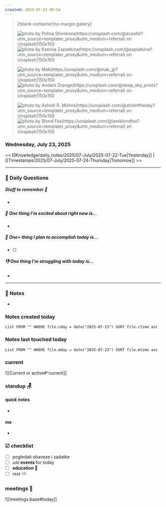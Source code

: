 ```yaml
---
created: 2025-07-23 09:54
---
```


> [!blank-container|no-margin gallery] 
>
> ![photo by Polina Shirokova(https://unsplash.com/@aceafel?utm_source=templater_proxy&utm_medium=referral) on Unsplash|150x150](https://images.unsplash.com/photo-1708703939896-5d3f16630929?crop=entropy&cs=srgb&fm=jpg&ixid=M3w2NDU1OTF8MHwxfHJhbmRvbXx8fHx8fHx8fDE3NTMyNTcyNDV8&ixlib=rb-4.1.0&q=85)
>![photo by Kseniia Zapiatkina(https://unsplash.com/@zapiatkina?utm_source=templater_proxy&utm_medium=referral) on Unsplash|150x150](https://images.unsplash.com/photo-1695560923464-07dafc4f4428?crop=entropy&cs=srgb&fm=jpg&ixid=M3w2NDU1OTF8MHwxfHJhbmRvbXx8fHx8fHx8fDE3NTMyNTcyNDV8&ixlib=rb-4.1.0&q=85)
>
>![photo by Mak(https://unsplash.com/@mak_jp?utm_source=templater_proxy&utm_medium=referral) on Unsplash|150x150](https://images.unsplash.com/photo-1611322738815-1ff885179703?crop=entropy&cs=srgb&fm=jpg&ixid=M3w2NDU1OTF8MHwxfHJhbmRvbXx8fHx8fHx8fDE3NTMyNTcyNDV8&ixlib=rb-4.1.0&q=85)
>![photo by Anders Drange(https://unsplash.com/@deep_sky_prints?utm_source=templater_proxy&utm_medium=referral) on Unsplash|150x150](https://images.unsplash.com/photo-1641064926394-623e85a46b59?crop=entropy&cs=srgb&fm=jpg&ixid=M3w2NDU1OTF8MHwxfHJhbmRvbXx8fHx8fHx8fDE3NTMyNTcyNDV8&ixlib=rb-4.1.0&q=85)
>
>![photo by Ashish R. Mishra(https://unsplash.com/@shotoftheday?utm_source=templater_proxy&utm_medium=referral) on Unsplash|150x150](https://images.unsplash.com/photo-1648213755140-2570fd5a9bf5?crop=entropy&cs=srgb&fm=jpg&ixid=M3w2NDU1OTF8MHwxfHJhbmRvbXx8fHx8fHx8fDE3NTMyNTcyNDV8&ixlib=rb-4.1.0&q=85)
>![photo by Blond Fox(https://unsplash.com/@iamblondfox?utm_source=templater_proxy&utm_medium=referral) on Unsplash|150x150](https://images.unsplash.com/photo-1736942705889-de474d2a3d4f?crop=entropy&cs=srgb&fm=jpg&ixid=M3w2NDU1OTF8MHwxfHJhbmRvbXx8fHx8fHx8fDE3NTMyNTcyNDV8&ixlib=rb-4.1.0&q=85)

### Wednesday, July 23, 2025

<< [[Knowledge/daily_notes/2025/07-July/2025-07-22-Tue|Yesterday]] | [[Timestamps/2025/07-July/2025-07-24-Thursday|Tomorrow]] >>

___
### 📅 Daily Questions

##### Stuff to remember 📝
- 

##### 🙌 **One thing I'm excited about right now is...**
- 

##### 🚀 **One+ thing I plan to accomplish today is...**
- [ ] 

##### 👎 **One thing I'm struggling with today is...**
- 

---
### 📝 Notes
- 

### Notes created today
```dataview
List FROM "" WHERE file.cday = date("2025-07-23") SORT file.ctime asc
```

### Notes last touched today
```dataview
List FROM "" WHERE file.mday = date("2025-07-23") SORT file.mtime asc
`````
### **current**
![[Current or active#^current]]

### **standup** 🪑

#### quick notes
- 
#### me 
- 

### ☑ checklist
- [ ] pogledati  obaveze i zadatke
- [ ] `add` **events** for today
- [ ] **education 🎒**
- [ ] rest ⛅ 

### meetings 🤝

![[meetings.base#today]]
